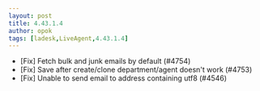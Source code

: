```yaml
---
layout: post
title: 4.43.1.4
author: opok
tags: [ladesk,LiveAgent,4.43.1.4]
---
```


- [Fix] Fetch bulk and junk emails by default (#4754)
- [Fix] Save after create/clone department/agent doesn't work (#4753)
- [Fix] Unable to send email to address containing utf8 (#4546)
